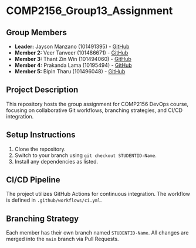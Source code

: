 # COMP2156_Group13_Assignment
## Group Members
- **Leader:** Jayson Manzano (101491395) - [GitHub](https://github.com/mrjmanzano)
- **Member 2:** Veer Tanveer (101486671) - [GitHub](https://github.com/veertanveer)
- **Member 3:** Thant Zin Win (101494060) - [GitHub](https://github.com/thantzinlong)
- **Member 4:** Prakanda Lama (10195494) - [GitHub](https://github.com/maybeprakand)
- **Member 5:** Bipin Tharu (101496048) - [GitHub](https://github.com/Bipin-T)
## Project Description
This repository hosts the group assignment for COMP2156 DevOps course, focusing on
collaborative Git workflows, branching strategies, and CI/CD integration.
## Setup Instructions
1. Clone the repository.
2. Switch to your branch using `git checkout STUDENTID-Name`.
3. Install any dependencies as listed.
## CI/CD Pipeline
The project utilizes GitHub Actions for continuous integration. The workflow is defined
in `.github/workflows/ci.yml`.
## Branching Strategy
Each member has their own branch named `STUDENTID-Name`. All changes are
merged into the `main` branch via Pull Requests.
